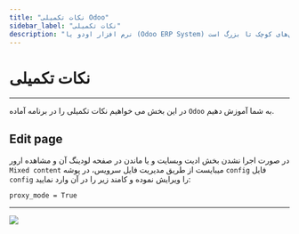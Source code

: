 ```yaml
---
title: "نکات تکمیلی Odoo"
sidebar_label: "نکات تکمیلی"
description: "نرم افزار اودو یا (Odoo ERP System) یک نرم‌افزار مدیریت یکپارچه است که با ارائه مجموعه کاملی از انواع برنامه‌های کاربردی تجاری، یک انتخاب فوق‌العاده برای مدیریت سازمان‌های کوچک تا بزرگ است."
---
```


# نکات تکمیلی
---

در این بخش می خواهیم نکات تکمیلی را در برنامه آماده `Odoo` به شما آموزش دهیم.

## Edit page

در صورت اجرا نشدن بخش ادیت وبسایت و یا ماندن در صفحه لودینگ آن و مشاهده ارور `Mixed content` میبایست از طریق مدیریت فایل سرویس، در پوشه `config` فایل `config` را ویرایش نموده و کامند زیر را در آن وارد نمایید:

```properties
proxy_mode = True
```

---
<a href="https://hub.chabokan.net/fa/services/create/odoo" ><img src="https://s1.chabokan.net/docs/images/odoo-banner.png" /></a>